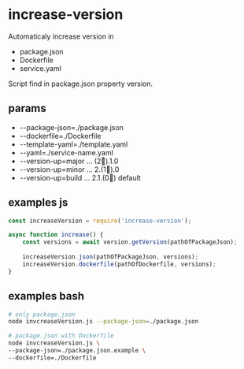 # increase-version

Automaticaly increase version in

 * package.json
 * Dockerfile
 * service.yaml

Script find in package.json property version.

## params

* --package-json=./package.json
* --dockerfile=./Dockerfile
* --template-yaml=./template.yaml
* --yaml=./service-name.yaml
* --version-up=major ... (2🔺).1.0
* --version-up=minor ... 2.(1🔺).0
* --version-up=build ... 2.1.(0🔺) default

## examples js
```javascript
const increaseVersion = require('increase-version');

async function increase() {
    const versions = await version.getVersion(pathOfPackageJson);
    
    increaseVersion.json(pathOfPackageJson, versions);
    increaseVersion.dockerfile(pathOfDockerfile, versions);    
} 

```  

## examples bash
```bash 
# only package.json
node invcreaseVersion.js --package-json=./package.json
```  

```bash 
# package.json with Dockerfile
node invcreaseVersion.js \ 
--package-json=./package.json.example \
--dockerfile=./Dockerfile 
```  

